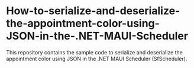# How-to-serialize-and-deserialize-the-appointment-color-using-JSON-in-the-.NET-MAUI-Scheduler
This repository contains the sample code to serialize and deserialize the appointment color using JSON in the .NET MAUI Scheduler (SfScheduler).
